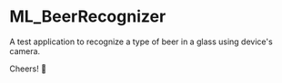 # ML_BeerRecognizer

A test application to recognize a type of beer in a glass using device's camera.

Cheers! 🍻
